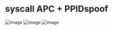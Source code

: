 # syscall APC + PPIDspoof

![image](https://github.com/vccie/syscall-APC-PPID-spoof/assets/152461394/99b70cea-f708-45e7-9d37-11295faef85c)
![image](https://github.com/vccie/syscall-APC-PPID-spoof/assets/152461394/76b4baf7-a94d-4eb3-9717-7e2e3108a01b)
![image](https://github.com/vccie/syscall-APC-PPID-spoof/assets/152461394/0e59b11d-a963-44d0-bd28-dfe3cb3fa676)
